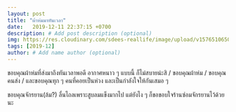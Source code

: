 ```yaml
---
layout: post
title: "ผ้าห่มมาทันเวลา"
date:   2019-12-11 22:37:15 +0700
description: # Add post description (optional)
img: https://res.cloudinary.com/sdees-reallife/image/upload/v1576510650/IMG_20191211_184453.jpg # Add image post (optional)
tags: [2019-12]
author: # Add name author (optional)
---
```

ขอบคุณผ้าห่มที่ส่งมาถึงทันเวลาพอดี อากาศหนาว ๆ แบบนี้ ก็ไม่สบายน่ะสิ / ขอบคุณผ้าห่ม / ขอบคุณคนส่ง / และขอบคุณทุก ๆ คนที่คอยเป็นห่วง และเป็นกำลังใจให้กันเสมอ ๆ

<i class="fa fa-child" style="color:plum"></i>

ขอบคุณจักรยาน(ล้ม?) ลื่นไถลเพราะสูบลมแข็งมากไป แต่ยังไง ๆ ก็ขอขอบใจร้านซ่อมจักรยานไว้ด้วยนะ
